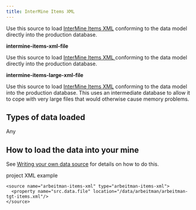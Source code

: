 ```yaml
---
title: InterMine Items XML
---
```


Use this source to load [InterMine Items XML](../apis/index.md) conforming to the data model directly into the production database.

**intermine-items-xml-file**

Use this source to load [InterMine Items XML ](../apis/index.md)conforming to the data model directly into the production database.

**intermine-items-large-xml-file**

Use this source to load [InterMine Items XML](../apis/index.md) conforming to the data model into the production database. This uses an intermediate database to allow it to cope with very large files that would otherwise cause memory problems.

## Types of data loaded

Any

## How to load the data into your mine

See [Writing your own data source](../custom/index.md) for details on how to do this.

project XML example

```markup
<source name="arbeitman-items-xml" type="arbeitman-items-xml">
  <property name="src.data.file" location="/data/arbeitman/arbeitman-tgt-items.xml"/>
</source>
```
